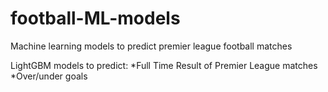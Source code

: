 # football-ML-models
Machine learning models to predict premier league football matches

LightGBM models to predict:
*Full Time Result of Premier League matches
*Over/under goals
